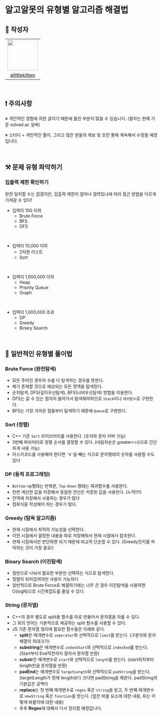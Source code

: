 # 알고알못의 유형별 알고리즘 해결법

## 📖 작성자
<div>
  <table align="center">
    <tr>
      <td>  
        <a href="https://github.com/alittlekitten">
          <img src="https://avatars.githubusercontent.com/alittlekitten" width="100"/>
        </a>
      </td>
    </tr>
    <tr>
      <td align="center">
        <a href="https://github.com/alittlekitten">
          alittlekitten
        </a>
      </td>
    </tr>
  </table>
</div>

<br/>

## ❗ 주의사항

※ 개인적인 경험에 의한 글이기 때문에 틀린 부분이 많을 수 있습니다. (필자는 현재 기준 solved.ac 실버)

※ 스터디 + 개인적인 풀이, 그리고 많은 분들의 제보 및 조언 통해 계속해서 수정될 예정입니다.

<br/>

## ⚒ 문제 유형 파악하기

### 입출력 제한 확인하기

완전 일치할 수는 없겠지만, 입출력 제한이 얼마나 걸려있냐에 따라 접근 방법을 다르게 가져갈 수 있다!

- 입력이 100 이하
  - Brute Force
  - BFS
  - DFS

<br/>

- 입력이 10,000 이하
  - 2차원 리스트
  - Sort

<br/>

- 입력이 1,000,000 이하
  - Heap
  - Priority Queue
  - Graph

<br/>

- 입력이 1,000,000 초과
  - DP
  - Greedy
  - Binary Search

<br/>

## 🚀 일반적인 유형별 풀이법

### Brute Force (완전탐색)

- 모든 주어진 경우의 수를 다 탐색하는 경우를 뜻한다.
- 해가 존재할 것으로 예상되는 모든 영역을 탐색한다.
- 순차탐색, DFS(깊이우선탐색), BFS(너비우선탐색) 방법을 이용한다.
- DFS는 갈 수 있는 점까지 들어가서 탐색해야하므로 `Stack`이나 `재귀함수`로 구현한다.
- BFS는 가장 가까운 점들부터 탐색하기 때문에 `Queue`로 구현한다.

### Sort (정렬)

- C++ 기준 `Sort` 라이브러리를 사용한다. (숫자와 문자 커버 가능)
- 3번째 파라미터로 정렬 순서를 결정할 수 있다. (내림차순은 greater<>()으로 간단하게 사용 가능)
- 아스키코드를 사용해야 한다면 `'0'`을 빼는 식으로 문자형태의 숫자를 사용할 수도 있다

### DP (동적 프로그래밍)

- `Bottom-Up`형태는 반복문, `Top-Down` 형태는 재귀함수를 사용한다.
- 한번 계산한 값을 저장해서 동일한 연산은 저장된 값을 사용한다. (누적!!!!)
- 전역에 저장해서 사용하는 경우가 많다
- 점화식을 작성해야 하는 경우가 많다.

### Greedy (탐욕 알고리즘)

- 현재 시점에서 최적의 가능성을 선택한다.
- 이전 시점에서 결정한 내용을 따로 저장해둬서 현재 시점에서 참조한다.
- 현재 시점에서만 판단하면 되기 때문에 비교적 단순할 수 있다. (Greedy인지를 파악하는 것이 가장 중요!)

### Binary Search (이진탐색)

- 절반으로 나눠서 필요한 부분만 선택하는 식으로 탐색한다.
- 정렬이 되어있어야만 사용이 가능하다
- 일반적으로 Brute Force로 해결하기에는 너무 큰 경우 이진탐색을 사용하면 O(logN)으로 시간복잡도를 줄일 수 있다.

### String (문자열)

- C++의 경우 별도로 split용 함수를 따로 만들어서 문자열을 자를 수 있다.
- 그 외의 언어는 기본적으로 제공하는 split 함수를 사용할 수 있다.
- JS 기준 문자열 정리에 필요한 함수들은 아래와 같다.
  - **split**은 매개변수로 `seperator`와 선택적으로 `limit`를 받는다. (구분자와 문자배열의 최대크기)
  - **substring**은 매개변수로 `indexStart`와 선택적으로 `indexEnd`를 받는다. (Start부터 End직전까지 잘라서 문자열 반환)
  - **substr**은 매개변수로 `start`와 선택적으로 `length`를 받는다. (start위치부터 length만큼 문자열을 반환)
  - **padEnd**는 매개변수로 `targetLength`와 선택적으로 `padString`을 받는다. (targetLength가 현재 length보다 크다면 padString을 채운다. padString의 기본값은 공백!!)
  - **replace**는 첫 번째 매개변수로 `regex` 혹은 `string`을 받고, 두 번째 매개변수로 `newString` 혹은 `function`을 받는다. (앞은 바꿀 요소에 대한 내용, 뒤는 어떻게 바꿀지에 대한 내용)
  - 추후 **Regex**에 대해서 다시 정리할 예정입니다.
